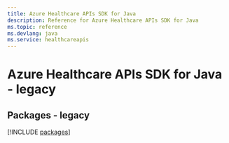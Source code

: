 ```yaml
---
title: Azure Healthcare APIs SDK for Java
description: Reference for Azure Healthcare APIs SDK for Java
ms.topic: reference
ms.devlang: java
ms.service: healthcareapis
---
```

# Azure Healthcare APIs SDK for Java - legacy
## Packages - legacy
[!INCLUDE [packages](healthcare-apis-index.md)]

